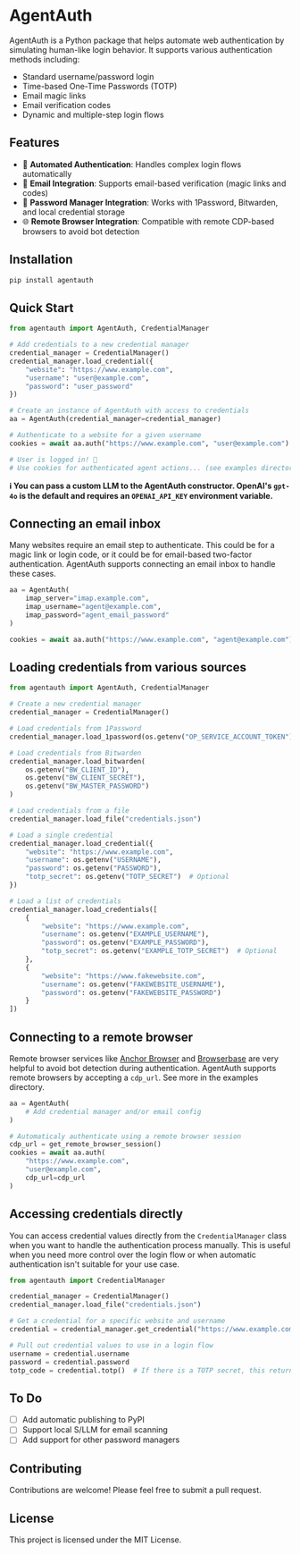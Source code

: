 # AgentAuth

AgentAuth is a Python package that helps automate web authentication by simulating human-like login behavior. It supports various authentication methods including:
- Standard username/password login
- Time-based One-Time Passwords (TOTP)
- Email magic links
- Email verification codes
- Dynamic and multiple-step login flows

## Features

- 🤖 **Automated Authentication**: Handles complex login flows automatically
- 📧 **Email Integration**: Supports email-based verification (magic links and codes)
- 🔐 **Password Manager Integration**: Works with 1Password, Bitwarden, and local credential storage
- 🌐 **Remote Browser Integration**: Compatible with remote CDP-based browsers to avoid bot detection

## Installation

```bash
pip install agentauth
```

## Quick Start

```python
from agentauth import AgentAuth, CredentialManager

# Add credentials to a new credential manager
credential_manager = CredentialManager()
credential_manager.load_credential({
    "website": "https://www.example.com",
    "username": "user@example.com",
    "password": "user_password"
})

# Create an instance of AgentAuth with access to credentials
aa = AgentAuth(credential_manager=credential_manager)

# Authenticate to a website for a given username
cookies = await aa.auth("https://www.example.com", "user@example.com")

# User is logged in! 🎉
# Use cookies for authenticated agent actions... (see examples directory to see how)
```

**ℹ️ You can pass a custom LLM to the AgentAuth constructor. OpenAI's `gpt-4o` is the default and requires an `OPENAI_API_KEY` environment variable.**

## Connecting an email inbox

Many websites require an email step to authenticate. This could be for a magic link or login code, or it could be for email-based two-factor authentication. AgentAuth supports connecting an email inbox to handle these cases.

```python
aa = AgentAuth(
    imap_server="imap.example.com",
    imap_username="agent@example.com",
    imap_password="agent_email_password"
)

cookies = await aa.auth("https://www.example.com", "agent@example.com")
```

## Loading credentials from various sources

```python
from agentauth import AgentAuth, CredentialManager

# Create a new credential manager
credential_manager = CredentialManager()

# Load credentials from 1Password
credential_manager.load_1password(os.getenv("OP_SERVICE_ACCOUNT_TOKEN"))

# Load credentials from Bitwarden
credential_manager.load_bitwarden(
    os.getenv("BW_CLIENT_ID"),
    os.getenv("BW_CLIENT_SECRET"),
    os.getenv("BW_MASTER_PASSWORD")
)

# Load credentials from a file
credential_manager.load_file("credentials.json")

# Load a single credential
credential_manager.load_credential({
    "website": "https://www.example.com",
    "username": os.getenv("USERNAME"),
    "password": os.getenv("PASSWORD"),
    "totp_secret": os.getenv("TOTP_SECRET")  # Optional
})

# Load a list of credentials
credential_manager.load_credentials([
    {
        "website": "https://www.example.com",
        "username": os.getenv("EXAMPLE_USERNAME"),
        "password": os.getenv("EXAMPLE_PASSWORD"),
        "totp_secret": os.getenv("EXAMPLE_TOTP_SECRET")  # Optional
    },
    {
        "website": "https://www.fakewebsite.com",
        "username": os.getenv("FAKEWEBSITE_USERNAME"),
        "password": os.getenv("FAKEWEBSITE_PASSWORD")
    }
])
```

## Connecting to a remote browser

Remote browser services like [Anchor Browser](https://anchorbrowser.io) and [Browserbase](https://browserbase.com) are very helpful to avoid bot detection during authentication. AgentAuth supports remote browsers by accepting a `cdp_url`. See more in the examples directory.

```python
aa = AgentAuth(
    # Add credential manager and/or email config
)

# Automaticaly authenticate using a remote browser session
cdp_url = get_remote_browser_session()
cookies = await aa.auth(
    "https://www.example.com",
    "user@example.com",
    cdp_url=cdp_url
)
```

## Accessing credentials directly

You can access credential values directly from the `CredentialManager` class when you want to handle the authentication process manually. This is useful when you need more control over the login flow or when automatic authentication isn't suitable for your use case.

```python
from agentauth import CredentialManager

credential_manager = CredentialManager()
credential_manager.load_file("credentials.json")

# Get a credential for a specific website and username
credential = credential_manager.get_credential("https://www.example.com", "user@example.com")

# Pull out credential values to use in a login flow
username = credential.username
password = credential.password
totp_code = credential.totp()  # If there is a TOTP secret, this returns the current TOTP code
```

## To Do

- [ ] Add automatic publishing to PyPI
- [ ] Support local S/LLM for email scanning
- [ ] Add support for other password managers

## Contributing

Contributions are welcome! Please feel free to submit a pull request.

## License

This project is licensed under the MIT License.
